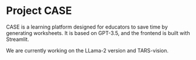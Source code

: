# Project CASE

CASE is a learning platform designed for educators to save time by generating worksheets. It is based on GPT-3.5, and the frontend is built with Streamlit.

We are currently working on the LLama-2 version and TARS-vision.
